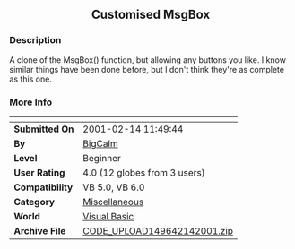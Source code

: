 ﻿<div align="center">

## Customised MsgBox


</div>

### Description

A clone of the MsgBox() function, but allowing any buttons you like. I know similar things have been done before, but I don't think they're as complete as this one.
 
### More Info
 


<span>             |<span>
---                |---
**Submitted On**   |2001-02-14 11:49:44
**By**             |[BigCalm](https://github.com/Planet-Source-Code/PSCIndex/blob/master/ByAuthor/bigcalm.md)
**Level**          |Beginner
**User Rating**    |4.0 (12 globes from 3 users)
**Compatibility**  |VB 5\.0, VB 6\.0
**Category**       |[Miscellaneous](https://github.com/Planet-Source-Code/PSCIndex/blob/master/ByCategory/miscellaneous__1-1.md)
**World**          |[Visual Basic](https://github.com/Planet-Source-Code/PSCIndex/blob/master/ByWorld/visual-basic.md)
**Archive File**   |[CODE\_UPLOAD149642142001\.zip](https://github.com/Planet-Source-Code/bigcalm-customised-msgbox__1-21005/archive/master.zip)








